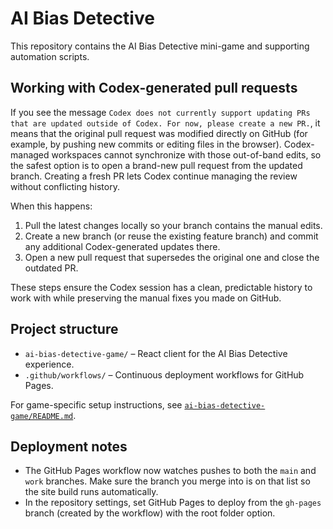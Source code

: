 # AI Bias Detective

This repository contains the AI Bias Detective mini-game and supporting automation scripts.

## Working with Codex-generated pull requests

If you see the message `Codex does not currently support updating PRs that are updated outside of Codex. For now, please create a new PR.`, it means that the original pull request was modified directly on GitHub (for example, by pushing new commits or editing files in the browser). Codex-managed workspaces cannot synchronize with those out-of-band edits, so the safest option is to open a brand-new pull request from the updated branch. Creating a fresh PR lets Codex continue managing the review without conflicting history.

When this happens:

1. Pull the latest changes locally so your branch contains the manual edits.
2. Create a new branch (or reuse the existing feature branch) and commit any additional Codex-generated updates there.
3. Open a new pull request that supersedes the original one and close the outdated PR.

These steps ensure the Codex session has a clean, predictable history to work with while preserving the manual fixes you made on GitHub.

## Project structure

- `ai-bias-detective-game/` – React client for the AI Bias Detective experience.
- `.github/workflows/` – Continuous deployment workflows for GitHub Pages.

For game-specific setup instructions, see [`ai-bias-detective-game/README.md`](ai-bias-detective-game/README.md).

## Deployment notes

- The GitHub Pages workflow now watches pushes to both the `main` and `work` branches. Make sure the branch you merge into is on
  that list so the site build runs automatically.
- In the repository settings, set GitHub Pages to deploy from the `gh-pages` branch (created by the workflow) with the root folder
  option.
